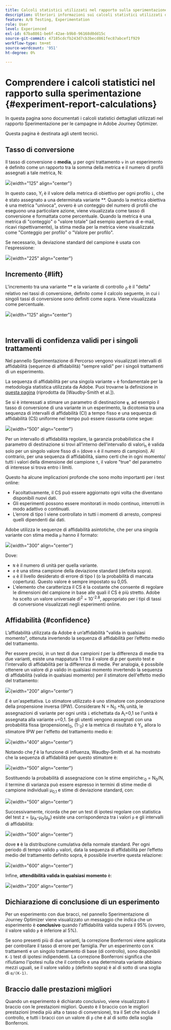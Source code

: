 ```yaml
---
title: Calcoli statistici utilizzati nel rapporto sulla sperimentazione
description: Ulteriori informazioni sui calcoli statistici utilizzati durante l’esecuzione dei rapporti sugli esperimenti
feature: A/B Testing, Experimentation
role: User
level: Experienced
exl-id: 67ba8861-be6f-42ae-b9b8-96168d0dd15c
source-git-commit: 47185cdcfb243d7cb3becd861fec87abcef1f929
workflow-type: tm+mt
source-wordcount: '951'
ht-degree: 0%

---
```


# Comprendere i calcoli statistici nel rapporto sulla sperimentazione {#experiment-report-calculations}

In questa pagina sono documentati i calcoli statistici dettagliati utilizzati nel rapporto Sperimentazione per le campagne in Adobe Journey Optimizer.

Questa pagina è destinata agli utenti tecnici.

## Tasso di conversione

Il tasso di conversione o **media**, μ<sub></sub> per ogni trattamento `ν` in un esperimento è definito come un rapporto tra la somma della metrica e il numero di profili assegnati a tale metrica, N<sub></sub>:

![](assets/statistical_1.png){width="125" align="center"}

In questo caso, Y<sub>i</sub> è il valore della metrica di obiettivo per ogni profilo `i`, che è stato assegnato a una determinata variante **. Quando la metrica obiettiva è una metrica &quot;univoca&quot;, ovvero è un conteggio del numero di profili che eseguono una particolare azione, viene visualizzata come tasso di conversione e formattata come percentuale. Quando la metrica è una metrica di &quot;conteggio&quot; o &quot;valore totale&quot; (ad esempio apertura di e-mail, ricavi rispettivamente), la stima media per la metrica viene visualizzata come &quot;Conteggio per profilo&quot; o &quot;Valore per profilo&quot;.

Se necessario, la deviazione standard del campione è usata con l&#39;espressione:

![](assets/statistical_2.png){width="225" align="center"}

## Incremento {#lift}

L&#39;incremento tra una variante ** e la variante di controllo *<sub>0</sub>* è il &quot;delta&quot; relativo nei tassi di conversione, definito come il calcolo seguente, in cui i singoli tassi di conversione sono definiti come sopra. Viene visualizzata come percentuale.

![](assets/statistical_3.png){width="125" align="center"}

</br>

## Intervalli di confidenza validi per i singoli trattamenti

Nel pannello Sperimentazione di Percorso vengono visualizzati intervalli di affidabilità (sequenze di affidabilità) &quot;sempre validi&quot; per i singoli trattamenti di un esperimento.

La sequenza di affidabilità per una singola variante `ν` è fondamentale per la metodologia statistica utilizzata da Adobe. Puoi trovarne la definizione in [questa pagina](https://doi.org/10.48550/arXiv.2103.06476) (riprodotta da [Waudby-Smith et al.]).

Se si è interessati a stimare un parametro di destinazione `ψ`, ad esempio il tasso di conversione di una variante in un esperimento, la dicotomia tra una sequenza di intervalli di affidabilità (CI) a tempo fisso e una sequenza di affidabilità (CS) uniforme nel tempo può essere riassunta come segue:

![](assets/statistical_4.png){width="500" align="center"}

Per un intervallo di affidabilità regolare, la garanzia probabilistica che il parametro di destinazione si trovi all&#39;interno dell&#39;intervallo di valori<sub>n</sub> è valida solo per un singolo valore fisso di `n` (dove `n` è il numero di campioni). Al contrario, per una sequenza di affidabilità, siamo certi che in ogni momento/ tutti i valori della dimensione del campione `t`, il valore &quot;true&quot; del parametro di interesse si trova entro i limiti.

Questo ha alcune implicazioni profonde che sono molto importanti per i test online:

* Facoltativamente, il CS può essere aggiornato ogni volta che diventano disponibili nuovi dati.
* Gli esperimenti possono essere monitorati in modo continuo, interrotti in modo adattivo o continuati.
* L’errore di tipo I viene controllato in tutti i momenti di arresto, compresi quelli dipendenti dai dati.

Adobe utilizza le sequenze di affidabilità asintotiche, che per una singola variante con stima media `μ` hanno il formato:

![](assets/statistical_5.png){width="300" align="center"}

Dove:

* `N` è il numero di unità per quella variante.
* `σ` è una stima campione della deviazione standard (definita sopra).
* `α` è il livello desiderato di errore di tipo I (o la probabilità di mancata copertura). Questo valore è sempre impostato su 0,05.
* L&#39;elemento che caratterizza il CS è la costante che consente di regolare le dimensioni del campione in base alle quali il CS è più stretto. <sup></sup> Adobe ha scelto un valore universale di<sup>2</sup> = 10<sup>-2.8</sup>, appropriato per i tipi di tassi di conversione visualizzati negli esperimenti online.

## Affidabilità {#confidence}

L’affidabilità utilizzata da Adobe è un’affidabilità &quot;valida in qualsiasi momento&quot;, ottenuta invertendo la sequenza di affidabilità per l’effetto medio del trattamento.

Per essere precisi, in un test di due campioni *t* per la differenza di medie tra due varianti, esiste una mappatura 1:1 tra il valore di *p* per questo test e l&#39;intervallo di affidabilità per la differenza di medie. Per analogia, è possibile ottenere un valore di *p* valido in qualsiasi momento invertendo la sequenza di affidabilità (valida in qualsiasi momento) per il stimatore dell&#39;effetto medio del trattamento:

![](assets/statistical_6.png){width="200" align="center"}

*E* è un&#39;aspettativa. Lo stimatore utilizzato è uno stimatore con ponderazione della propensione inversa (IPW). Considerare N = N<sub>0</sub> +N<sub>1</sub> unità, le assegnazioni di variante per ogni unità `i` etichettata da A<sub>i</sub>=0,1 se l&#39;unità è assegnata alla variante `ν`=0,1. Se gli utenti vengono assegnati con una probabilità fissa (propensione)<sub>0</sub>, (1-<sub>0</sub>) e la metrica di risultato è Y<sub>i</sub>, allora lo stimatore IPW per l&#39;effetto del trattamento medio è:

![](assets/statistical_12.png){width="400" align="center"}

Notando che *f* è la funzione di influenza, Waudby-Smith et al. ha mostrato che la sequenza di affidabilità per questo stimatore è:

![](assets/statistical_7.png){width="500" align="center"}

Sostituendo la probabilità di assegnazione con le stime empiriche:<sub>0</sub> = N<sub>0</sub>/N, il termine di varianza può essere espresso in termini di stime medie di campione individuali μ<sub>0,1</sub> e stime di deviazione standard, con:<sub></sub>

![](assets/statistical_8.png){width="500" align="center"}

Successivamente, ricorda che per un test di ipotesi regolare con statistica del test z = (μ<sub>A</sub>-μ<sub>0</sub>/μ<sub>p</sub>) esiste una corrispondenza tra i valori `p` e gli intervalli di affidabilità:

![](assets/statistical_9.png){width="500" align="center"}

dove `Φ` è la distribuzione cumulativa della normale standard. Per ogni periodo di tempo valido `p` valori, data la sequenza di affidabilità per l’effetto medio del trattamento definito sopra, è possibile invertire questa relazione:

![](assets/statistical_10.png){width="600" align="center"}

Infine, **attendibilità valida in qualsiasi momento** è:

![](assets/statistical_11.png){width="200" align="center"}

## Dichiarazione di conclusione di un esperimento

Per un esperimento con due bracci, nel pannello Sperimentazione di Journey Optimizer viene visualizzato un messaggio che indica che un esperimento è **conclusivo** quando l&#39;affidabilità valida supera il 95% (ovvero, il valore valido `p` è inferiore al 5%).

Se sono presenti più di due varianti, la correzione Bonferroni viene applicata per controllare il tasso di errore per famiglia. Per un esperimento con `K` trattamenti e un singolo trattamento di base (di controllo), sono disponibili `K-1` test di ipotesi indipendenti. La correzione Bonferroni significa che rifiutiamo l&#39;ipotesi nulla che il controllo e una determinata variante abbiano mezzi uguali, se il valore valido `p` (definito sopra) è al di sotto di una soglia di `α/(K-1)`.

## Braccio dalle prestazioni migliori

Quando un esperimento è dichiarato conclusivo, viene visualizzato il braccio con le prestazioni migliori. Questo è il braccio con le migliori prestazioni (media più alta o tasso di conversione), tra il Set che include il controllo, e tutti i bracci con un valore di `p` che è al di sotto della soglia Bonferroni.

